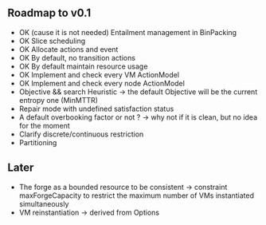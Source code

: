 Roadmap to v0.1
----------------

- OK (cause it is not needed) Entailment management in BinPacking
- OK Slice scheduling
- OK Allocate actions and event
- OK By default, no transition actions
- OK By default maintain resource usage
- OK Implement and check every VM ActionModel
- OK Implement and check every node ActionModel
- Objective && search Heuristic
   -> the default Objective will be the current entropy one (MinMTTR)
- Repair mode with undefined satisfaction status
- A default overbooking factor or not ?
  -> why not if it is clean, but no idea for the moment
- Clarify discrete/continuous restriction
- Partitioning


Later
-----------------
- The forge as a bounded resource to be consistent
 -> constraint maxForgeCapacity to restrict the maximum number of VMs instantiated simultaneously
- VM reinstantiation
    -> derived from Options

